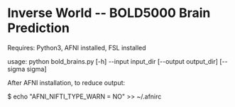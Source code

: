 # Inverse World -- BOLD5000 Brain Prediction

Requires: Python3, AFNI installed, FSL installed

usage: python bold_brains.py [-h] --input input_dir [--output output_dir]
                      [--sigma sigma]


After AFNI installation, to reduce output: 

$ echo "AFNI_NIFTI_TYPE_WARN = NO" >> ~/.afnirc
